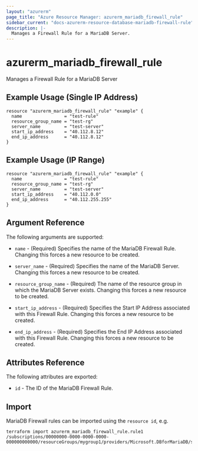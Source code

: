 ```yaml
---
layout: "azurerm"
page_title: "Azure Resource Manager: azurerm_mariadb_firewall_rule"
sidebar_current: "docs-azurerm-resource-database-mariadb-firewall-rule"
description: |-
  Manages a Firewall Rule for a MariaDB Server.
---
```


# azurerm_mariadb_firewall_rule

Manages a Firewall Rule for a MariaDB Server

## Example Usage (Single IP Address)

```hcl
resource "azurerm_mariadb_firewall_rule" "example" {
  name                = "test-rule"
  resource_group_name = "test-rg"
  server_name         = "test-server"
  start_ip_address    = "40.112.8.12"
  end_ip_address      = "40.112.8.12"
}
```

## Example Usage (IP Range)

```hcl
resource "azurerm_mariadb_firewall_rule" "example" {
  name                = "test-rule"
  resource_group_name = "test-rg"
  server_name         = "test-server"
  start_ip_address    = "40.112.0.0"
  end_ip_address      = "40.112.255.255"
}
```

## Argument Reference

The following arguments are supported:

* `name` - (Required) Specifies the name of the MariaDB Firewall Rule. Changing this forces a new resource to be created.

* `server_name` - (Required) Specifies the name of the MariaDB Server. Changing this forces a new resource to be created.

* `resource_group_name` - (Required) The name of the resource group in which the MariaDB Server exists. Changing this forces a new resource to be created.

* `start_ip_address` - (Required) Specifies the Start IP Address associated with this Firewall Rule. Changing this forces a new resource to be created.

* `end_ip_address` - (Required) Specifies the End IP Address associated with this Firewall Rule. Changing this forces a new resource to be created.

## Attributes Reference

The following attributes are exported:

* `id` - The ID of the MariaDB Firewall Rule.

## Import

MariaDB Firewall rules can be imported using the `resource id`, e.g.

```shell
terraform import azurerm_mariadb_firewall_rule.rule1 /subscriptions/00000000-0000-0000-0000-000000000000/resourceGroups/mygroup1/providers/Microsoft.DBforMariaDB/servers/server1/firewallRules/rule1
```
